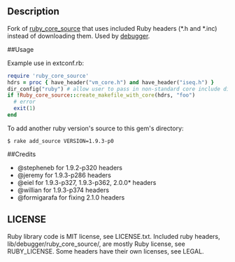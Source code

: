 ## Description
Fork of [ruby\_core\_source](https://github.com/mark-moseley/ruby_core_source)
that uses included Ruby headers (\*.h and \*.inc) instead of downloading
them. Used by [debugger](http://github.com/cldwalker/debugger).

##Usage

Example use in extconf.rb:

```ruby
require 'ruby_core_source'
hdrs = proc { have_header("vm_core.h") and have_header("iseq.h") }
dir_config("ruby") # allow user to pass in non-standard core include directory
if !Ruby_core_source::create_makefile_with_core(hdrs, "foo")
  # error
  exit(1)
end
```

To add another ruby version's source to this gem's directory:

    $ rake add_source VERSION=1.9.3-p0

##Credits
* @stepheneb for 1.9.2-p320 headers
* @jeremy for 1.9.3-p286 headers
* @eiel for 1.9.3-p327, 1.9.3-p362, 2.0.0* headers
* @willian for 1.9.3-p374 headers
* @formigarafa for fixing 2.1.0 headers

## LICENSE
Ruby library code is MIT license, see LICENSE.txt.  Included ruby headers,
lib/debugger/ruby\_core\_source/, are mostly Ruby license, see RUBY\_LICENSE. Some headers have
their own licenses, see LEGAL.

